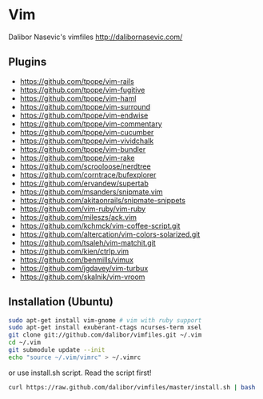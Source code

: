 # Vim

Dalibor Nasevic's vimfiles
http://dalibornasevic.com/

## Plugins

* https://github.com/tpope/vim-rails
* https://github.com/tpope/vim-fugitive
* https://github.com/tpope/vim-haml
* https://github.com/tpope/vim-surround
* https://github.com/tpope/vim-endwise
* https://github.com/tpope/vim-commentary
* https://github.com/tpope/vim-cucumber
* https://github.com/tpope/vim-vividchalk
* https://github.com/tpope/vim-bundler
* https://github.com/tpope/vim-rake
* https://github.com/scrooloose/nerdtree
* https://github.com/corntrace/bufexplorer
* https://github.com/ervandew/supertab
* https://github.com/msanders/snipmate.vim
* https://github.com/akitaonrails/snipmate-snippets
* https://github.com/vim-ruby/vim-ruby
* https://github.com/mileszs/ack.vim
* https://github.com/kchmck/vim-coffee-script.git
* https://github.com/altercation/vim-colors-solarized.git
* https://github.com/tsaleh/vim-matchit.git
* https://github.com/kien/ctrlp.vim
* https://github.com/benmills/vimux
* https://github.com/jgdavey/vim-turbux
* https://github.com/skalnik/vim-vroom

## Installation (Ubuntu)

```sh
sudo apt-get install vim-gnome # vim with ruby support
sudo apt-get install exuberant-ctags ncurses-term xsel
git clone git://github.com/dalibor/vimfiles.git ~/.vim
cd ~/.vim
git submodule update --init
echo "source ~/.vim/vimrc" > ~/.vimrc
```
or use install.sh script. Read the script first!

```sh
curl https://raw.github.com/dalibor/vimfiles/master/install.sh | bash
```
